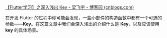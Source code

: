 [【Flutter学习】之深入浅出 Key - 梁飞宇 - 博客园 (cnblogs.com)](https://www.cnblogs.com/lxlx1798/p/11171636.html)

在开发 Flutter 的过程中你可能会发现，一些小部件的构造函数中都有一个可选的参数——**Key**。在这篇文章中我们会深入浅出的介绍什么是 **Key**，以及应该使用 **key** 的具体场景。